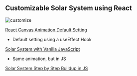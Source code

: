 ## Customizable Solar System using React

![customize](https://user-images.githubusercontent.com/52592748/109260250-268e4f00-7841-11eb-9fa3-fb931f009a87.gif)

[React Canvas Animation Default Setting](https://github.com/joey-ful/ReactCanvasAnimationDefault)
- Default setting using a useEffect Hook

[Solar System with Vanilla JavaScript](https://github.com/joey-ful/SolarSystem)
- Same animation, but in JS

[Solar System Step by Step Buildup in JS](https://github.com/joey-ful/SolarSystem-StepByStep)